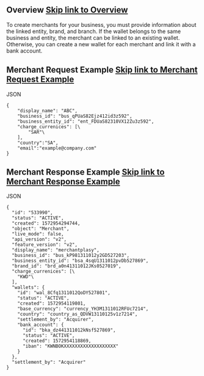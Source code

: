 ## Overview   [Skip link to Overview](https://developers.tap.company/reference/getting-started-with-your-api-10\#overview)

To create merchants for your business, you must provide information about the linked entity, brand, and branch. If the wallet belongs to the same business and entity, the merchant can be linked to an existing wallet. Otherwise, you can create a new wallet for each merchant and link it with a bank account.

## Merchant Request Example   [Skip link to Merchant Request Example](https://developers.tap.company/reference/getting-started-with-your-api-10\#merchant-request-example)

JSON

```rdmd-code lang-json theme-light
{
	"display_name": "ABC",
	"business_id": "bus_qPUaS82Ejz412id3z592",
	"business_entity_id": "ent_FDUaS82310VX12Zu3z592",
	"charge_currenices": [\
		"SAR"\
	],
	"country":"SA",
	"email":"example@company.com"
}

```

## Merchant Response Example   [Skip link to Merchant Response Example](https://developers.tap.company/reference/getting-started-with-your-api-10\#merchant-response-example)

JSON

```rdmd-code lang-json theme-light
{
  "id": "533990",
  "status": "ACTIVE",
  "created": 1572954294744,
  "object": "Merchant",
  "live_mode": false,
  "api_version": "v2",
  "feature_version": "v2",
  "display_name": "merchantplasy",
  "business_id": "bus_kP981311012y2GD527203",
  "business_entity_id": "bsa_4sqU1311012pvDb527869",
  "brand_id": "brd_a0n41311012JKs0527019",
  "charge_currenices": [\
    "KWD"\
  ],
  "wallets": {
    "id": "wal_8Cfq1311012QoDY527801",
    "status": "ACTIVE",
    "created": 1572954119801,
    "base_currency": "currency_YH3M1311012RFUc7214",
    "country": "country_as_QDVW13110125v1z7214",
    "settlement_by": "Acquirer",
    "bank_account": {
      "id": "bka_dz441311012kNsf527869",
      "status": "ACTIVE",
      "created": 1572954118869,
      "iban": "KWNBOKXXXXXXXXXXXXXXXXXXX"
    }
  },
  "settlement_by": "Acquirer"
}

```